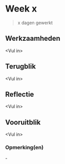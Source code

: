 # Week x
> x dagen gewerkt

## Werkzaamheden
\<Vul in\>

## Terugblik
\<Vul in\>

## Reflectie
\<Vul in\>

## Vooruitblik
\<Vul in\>

### Opmerking(en)
\-
